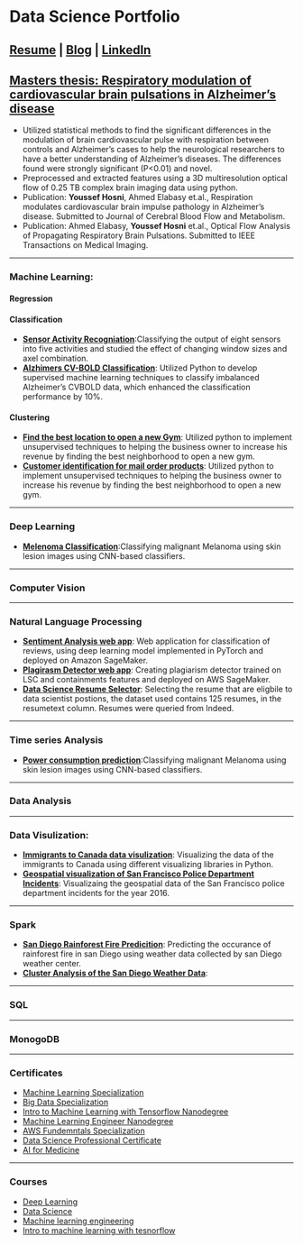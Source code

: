 # Data Science Portfolio  
[Resume](https://github.com/youssefHosni/Data-Science-Portofolio/blob/main/Hosni_Youssef_Resume.pdf) | [Blog](https://youssefraafat57.medium.com/list/data-science-and-machine-learning-8a3c0a6311c2) | [LinkedIn](https://www.linkedin.com/in/youssef-hosni-b2960b135/)
---

## [Masters thesis: Respiratory modulation of cardiovascular brain pulsations in Alzheimer’s disease](https://github.com/youssefHosni/Respiratory-modulation-of-cardiovascular-pulsation)

* Utilized statistical methods to find the significant differences in the modulation of brain cardiovascular pulse with respiration between controls and Alzheimer’s cases to help the neurological researchers to have a better understanding of Alzheimer’s diseases. The differences found were strongly significant (P<0.01) and novel.  
* Preprocessed and extracted features using a 3D multiresolution optical flow of 0.25 TB complex brain imaging data using python.
* Publication: __Youssef Hosni__, Ahmed Elabasy et.al., Respiration modulates cardiovascular brain impulse pathology in Alzheimer’s disease. Submitted to Journal of Cerebral Blood Flow and Metabolism.  
* Publication: Ahmed Elabasy, __Youssef Hosni__ et.al., Optical Flow Analysis of Propagating Respiratory Brain Pulsations. Submitted to IEEE Transactions on Medical Imaging.
----

### Machine Learning:
#### Regression

#### Classification 
* __[Sensor Activity Recogniation](https://github.com/youssefHosni/Data-Science-Portofolio/tree/main/Machine%20Learning/Classification/Sensor-activity-recognition)__:Classifying the output of eight sensors into five activities and studied the effect of changing window
sizes and axel combination.
* __[Alzhimers CV-BOLD Classification]()__: Utilized Python to develop supervised machine learning techniques to classify imbalanced Alzheimer’s CVBOLD data, which enhanced the classification performance by 10%. 
#### Clustering 
* __[Find the best location to open a new Gym](https://github.com/youssefHosni/Data-Science-Portofolio/tree/main/Machine%20Learning/Clustering/Finding-the-best-Tornoto-neighborhood-to-open-a-new-gym)__: Utilized python to implement unsupervised techniques to helping the business owner to increase his revenue by finding the best neighborhood to open a new gym. 
* __[Customer identification for mail order products](https://github.com/youssefHosni/Data-Science-Portofolio/tree/main/Machine%20Learning/Clustering/Customer%20identification%20for%20mail%20order%20products)__: Utilized python to implement unsupervised techniques to helping the business owner to increase his revenue by finding the best neighborhood to open a new gym.
---
### Deep Learning 
* __[Melenoma Classification](https://github.com/youssefHosni/Data-Science-Portofolio/tree/main/Deep%20Learning/Classification/Melenoma_Classification)__:Classifying malignant Melanoma using skin lesion images using CNN-based classifiers.
---
### Computer Vision 
---

### Natural Language Processing 

* __[Sentiment Analysis web app](https://github.com/youssefHosni/Data-Science-Portofolio/tree/main/Natural_Language_processing/Sentiment-analysis)__: Web application for classification of reviews, using deep learning model implemented in PyTorch and deployed on Amazon SageMaker.  
* __[Plagirasm Detector web app](https://github.com/youssefHosni/Data-Science-Portofolio/tree/main/Natural_Language_processing/plagiarism-detector-web-app)__: Creating plagiarism detector trained on LSC and containments features and deployed on AWS SageMaker.
* __[Data Science Resume Selector](https://github.com/youssefHosni/Data-Science-Portofolio/tree/main/Natural_Language_processing/Data-Science-Resume-Selector)__: Selecting the resume that are eligbile to data scientist postions, the dataset used contains 125 resumes, in the resumetext column. Resumes were queried from Indeed. 
---
### Time series Analysis
* __[Power consumption prediction](https://github.com/youssefHosni/Data-Science-Portofolio/tree/main/time-series-analysis/Power-consumption-forecasting)__:Classifying malignant Melanoma using skin lesion images using CNN-based classifiers. 
---

### Data Analysis 
---
### Data Visulization:
* __[Immigrants to Canada data visulization](https://nbviewer.jupyter.org/github/youssefHosni/Data-Science-Portofolio/blob/main/Data%20Visualization/Python/Immigration_to_Canda_Data_Visualization.ipynb)__: Visualizing the data of the immigrants to Canada using different visualizing libraries in Python.
*  __[Geospatial visualization of San Francisco Police Department Incidents](https://dfm.io/nbview/?url=https%3A%2F%2Fgithub.com%2FyoussefHosni%2FData-Science-Portofolio%2Fblob%2Fmain%2FData%2520Visualization%2FPython%2FSpatial%2520visualization%2520of%2520San%2520Francisco%2520incidents.ipynb)__: Visualizaing the geospatial data of the San Francisco police department incidents for the year 2016.
---
### Spark 
* __[San Diego Rainforest Fire Predicition](https://github.com/youssefHosni/Data-Science-Portofolio/tree/main/Spark/San%20Diego%20Rainforest%20Fire%20Predicition)__: Predicting the occurance of rainforest fire in san Diego using weather data collected by san Diego weather center.   
* __[Cluster Analysis of the San Diego Weather Data](https://github.com/youssefHosni/Data-Science-Portofolio/tree/main/Spark/Cluster%20Analysis%20of%20the%20San%20Diego%20Weather%20Data)__:
---
### SQL 
---

### MonogoDB

---



### Certificates 
* [Machine Learning Specialization](https://coursera.org/share/fc5c10d3f96939edf29145069b48a6a3) 
* [Big Data Specialization](https://coursera.org/share/be7f65fa09309f4cc3e2c67bcb071c3f)  
* [Intro to Machine Learning with Tensorflow Nanodegree](https://confirm.udacity.com/EAATQCZY)
* [Machine Learning Engineer Nanodegree](https://confirm.udacity.com/KCFRE3KD)
* [AWS Fundemntals Specialization](https://coursera.org/share/e34358a0200a916eebb07b64f22d055e)
* [Data Science Professional Certificate](https://coursera.org/share/696a589922de676e872971acf146f4ec) 
* [AI for Medicine](https://coursera.org/share/e12fc21c24eb1ebfe70121c66b7ee8ad)

---
### Courses 
* [Deep Learning](https://github.com/youssefHosni/Deep-learning-Specilization) 
* [Data Science](https://github.com/youssefHosni/IBM-data-science-proffesional-certificate) 
* [Machine learning engineering](https://github.com/youssefHosni/Machine-Learning-Engineer-Udacity-Nanodegree)
* [Intro to machine learning with tesnorflow](https://github.com/youssefHosni/Intro-to-machine-learning-nanodegree)






